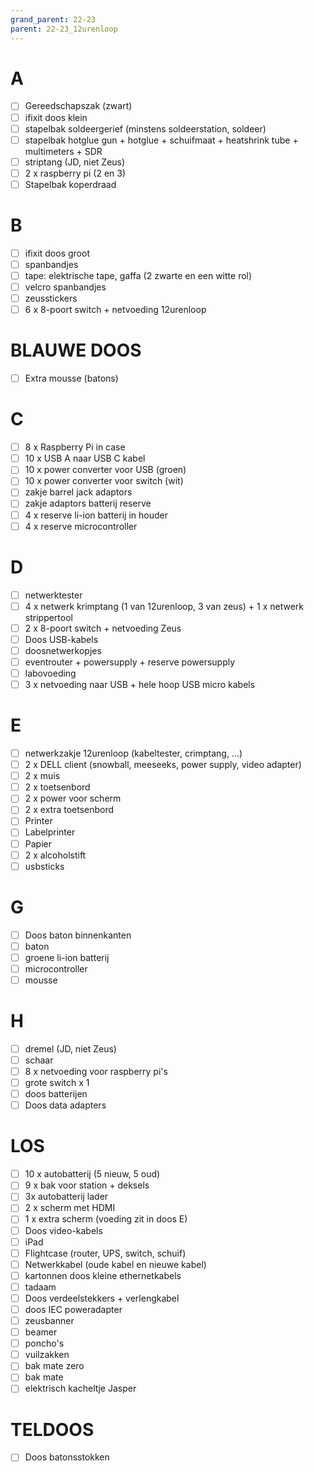 ```yaml
---
grand_parent: 22-23
parent: 22-23_12urenloop
---
```


# A
-[ ] Gereedschapszak (zwart)
-[ ] ifixit doos klein
-[ ] stapelbak soldeergerief (minstens soldeerstation, soldeer)
-[ ] stapelbak hotglue gun + hotglue + schuifmaat + heatshrink tube + multimeters + SDR
-[ ] striptang (JD, niet Zeus)
-[ ] 2 x raspberry pi (2 en 3)
-[ ] Stapelbak koperdraad

# B
-[ ] ifixit doos groot
-[ ] spanbandjes
-[ ] tape: elektrische tape, gaffa (2 zwarte en een witte rol)
-[ ] velcro spanbandjes
-[ ] zeusstickers
-[ ] 6 x 8-poort switch + netvoeding 12urenloop

# BLAUWE DOOS
-[ ] Extra mousse (batons)

# C
-[ ] 8 x Raspberry Pi in case
-[ ] 10 x USB A naar USB C kabel
-[ ] 10 x power converter voor USB (groen)
-[ ] 10 x power converter voor switch (wit)
-[ ] zakje barrel jack adaptors
-[ ] zakje adaptors batterij reserve
-[ ] 4 x reserve li-ion batterij in houder
-[ ] 4 x reserve microcontroller

# D
-[ ] netwerktester
-[ ] 4 x netwerk krimptang (1 van 12urenloop, 3 van zeus) + 1 x netwerk strippertool
-[ ] 2 x 8-poort switch + netvoeding Zeus
-[ ] Doos USB-kabels
-[ ] doosnetwerkopjes
-[ ] eventrouter + powersupply + reserve powersupply
-[ ] labovoeding
-[ ] 3 x netvoeding naar USB + hele hoop USB micro kabels

# E
-[ ] netwerkzakje 12urenloop (kabeltester, crimptang, ...)
-[ ] 2 x DELL client (snowball, meeseeks, power supply, video adapter)
-[ ] 2 x muis
-[ ] 2 x toetsenbord
-[ ] 2 x power voor scherm
-[ ] 2 x extra toetsenbord
-[ ] Printer
-[ ] Labelprinter
-[ ] Papier
-[ ] 2 x alcoholstift
-[ ] usbsticks

# G
-[ ] Doos baton binnenkanten
-[ ] baton
-[ ] groene li-ion batterij
-[ ] microcontroller
-[ ] mousse

# H
-[ ] dremel (JD, niet Zeus)
-[ ] schaar
-[ ] 8 x netvoeding voor raspberry pi's
-[ ] grote switch x 1
-[ ] doos batterijen
-[ ] Doos data adapters

# LOS
-[ ] 10 x autobatterij (5 nieuw, 5 oud)
-[ ] 9 x bak voor station + deksels
-[ ] 3x autobatterij lader
-[ ] 2 x scherm met HDMI
-[ ] 1 x extra scherm (voeding zit in doos E)
-[ ] Doos video-kabels
-[ ] iPad
-[ ] Flightcase (router, UPS, switch, schuif)
-[ ] Netwerkkabel (oude kabel en nieuwe kabel)
-[ ] kartonnen doos kleine ethernetkabels
-[ ] tadaam
-[ ] Doos verdeelstekkers + verlengkabel
-[ ] doos IEC poweradapter
-[ ] zeusbanner
-[ ] beamer
-[ ] poncho's
-[ ] vuilzakken
-[ ] bak mate zero
-[ ] bak mate
-[ ] elektrisch kacheltje Jasper

# TELDOOS
-[ ] Doos batonsstokken
